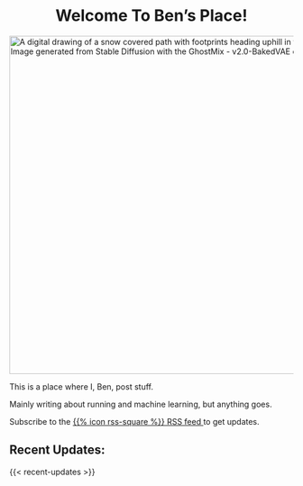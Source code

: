# <center> Welcome To Ben’s Place! </center>

<div>

<img class="front-img" alt="A digital drawing of a snow covered path with footprints heading uphill in the forest. Image generated from Stable Diffusion with the GhostMix - v2.0-BakedVAE checkpoint." src="/images/home.webp" height="600">

This is a place where I, Ben, post stuff.</p>

Mainly writing about running and machine learning, but anything goes.</p>

Subscribe to the <a href="/index.xml"> {{% icon rss-square %}} RSS feed </a> to get updates.

## Recent Updates:

{{< recent-updates >}}

</div>


